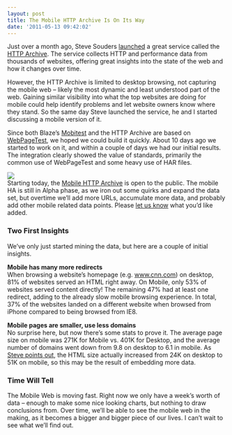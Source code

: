 ```yaml
---
layout: post
title: The Mobile HTTP Archive Is On Its Way
date: '2011-05-13 09:42:02'
---
```



Just over a month ago, Steve Souders [launched](http://www.stevesouders.com/blog/2011/03/30/announcing-the-http-archive/) a great service called the [HTTP Archive](http://httparchive.org/). The service collects HTTP and performance data from thousands of websites, offering great insights into the state of the web and how it changes over time.

However, the HTTP Archive is limited to desktop browsing, not capturing the mobile web – likely the most dynamic and least understood part of the web. Gaining similar visibility into what the top websites are doing for mobile could help identify problems and let website owners know where they stand. So the same day Steve launched the service, he and I started discussing a mobile version of it.  
  
 Since both Blaze’s [Mobitest](http://www.blaze.io/mobile/) and the HTTP Archive are based on [WebPageTest](http://www.webpagetest.org/), we hoped we could build it quickly. About 10 days ago we started to work on it, and within a couple of days we had our initial results. The integration clearly showed the value of standards, primarily the common use of WebPageTest and some heavy use of HAR files.

[![](http://chart.apis.google.com/chart?chs=400x225&cht=p&chco=007099&chd=t:51,145,59,11,0,5&chds=0,145&chdlp=b&chl=HTML+-+51+kB%7CImg-145+kB%7CScripts+-+59+kB%7CStylesheets+-+11+kB%7CFlash+-+0+kB%7COther+-+5+kB&chma=|5)](http://mobile.httparchive.org/)  
 Starting today, the [Mobile HTTP Archive](http://mobile.httparchive.org/) is open to the public. The mobile HA is still in Alpha phase, as we iron out some quirks and expand the data set, but overtime we’ll add more URLs, accumulate more data, and probably add other mobile related data points. Please [let us know](mailto:research@blaze.io) what you’d like added.

### Two First Insights

We’ve only just started mining the data, but here are a couple of initial insights.

**Mobile has many more redirects**  
 When browsing a website’s homepage (e.g. www.cnn.com) on desktop, 81% of websites served an HTML right away. On Mobile, only 53% of websites served content directly! The remaining 47% had at least one redirect, adding to the already slow mobile browsing experience. In total, 37% of the websites landed on a different website when browsed from iPhone compared to being browsed from IE8.

**Mobile pages are smaller, use less domains**  
 No surprise here, but now there’s some stats to prove it. The average page size on mobile was 271K for Mobile vs. 401K for Desktop, and the average number of domains went down from 9.8 on desktop to 6.1 in mobile. As [Steve points out](http://www.stevesouders.com/blog/2011/05/13/http-archive-mobile/), the HTML size actually increased from 24K on desktop to 51K on mobile, so this may be the result of embedding more data.

### Time Will Tell

The Mobile Web is moving fast. Right now we only have a week’s worth of data – enough to make some nice looking charts, but nothing to draw conclusions from. Over time, we’ll be able to see the mobile web in the making, as it becomes a bigger and bigger piece of our lives. I can’t wait to see what we’ll find out.


